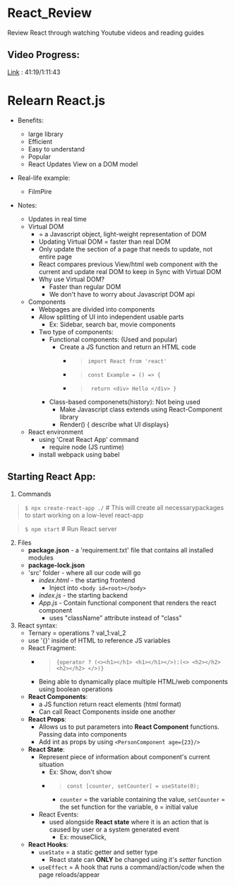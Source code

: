 # React_Review
Review React through watching Youtube videos and reading guides

## Video Progress:
[Link](youtube.com/watch?v=b9eMGE7QtTk&ab_channel=JavaScriptMastery) : 41:19/1:11:43

# Relearn React.js
- Benefits:
  - large library
  - Efficient 
  - Easy to understand
  - Popular
  - React Updates View on a DOM model
- Real-life example:
  - FilmPire

- Notes:
  - Updates in real time
  - Virtual DOM
    - = a Javascript object, light-weight representation of DOM
    - Updating Virtual DOM = faster than real DOM
    - Only update the section of a page that needs to update, not entire page
    - React compares previous View/html web component with the current and update real DOM to keep in Sync with Virtual DOM
    - Why use Virtual DOM?
      - Faster than regular DOM
      - We don't have to worry about Javascript DOM api
  - Components
    - Webpages are divided into components
    - Allow splitting of UI into independent usable parts
      - Ex: Sidebar, search bar, movie components
    - Two type of components:
      - Functional components: (Used and popular)
        - Create a JS function and return an HTML code
          - > `import React from 'react'`
          - > `const Example = () => {`
          - > ` return <div> Hello </div> }`
      - Class-based componenets(history): Not being used
        - Make Javascript class extends using React-Component library
        - Render() { describe what UI displays}
  - React environment
    - using 'Creat React App' command
      - require node (JS runtime)
    - install webpack using babel
  
## Starting React App:
1. Commands
  > `$ npx create-react-app ./` # This will create all necessarypackages to start working on a low-level react-app
  
  > `$ npm start` # Run React server 
2. Files
   - **package.json** - a 'requirement.txt' file that contains all installed modules
   - **package-lock.json**
   - 'src' folder - where all our code will go
     - *index.html* - the starting frontend
       - Inject into `<body id=root></body>`
     - *index.js* - the starting backend
     - *App.js* - Contain functional component that renders the react component
       - uses "className" attribute instead of "class"
3. React syntax:
   - Ternary = operations ? val_1:val_2
   - use '{}' inside of HTML to reference JS variables
   - React Fragment:
     - > `{operator ? (<><h1></h1> <h1></h1></>):(<> <h2></h2> <h2></h2> </>)}`
     - Being able to dynamically place multiple HTML/web components using boolean operations 
   - **React Components**:
     - a JS function return react elements (html format)
     - Can call React Components inside one another
   - **React Props**:
     - Allows us to put parameters into **React Component** functions. Passing data into components
     - Add int as props by using `<PersonComponent age={23}/>`
   - **React State**:
     - Represent piece of information about component's current situation 
       - Ex: Show, don't show
       - > `const [counter, setCounter] = useState(0);`
         - `counter` = the variable containing the value, `setCounter` = the set function for the variable, `0` = initial value
     - React Events:
       - used alongside **React state** where it is an action that is caused by user or a system generated event 
         - Ex: mouseClick, 
   - **React Hooks**:
     - `useState` = a static getter and setter type
       - React state can **ONLY** be changed using it's *setter* function
     - `useEffect` = A hook that runs a command/action/code when the page reloads/appear




